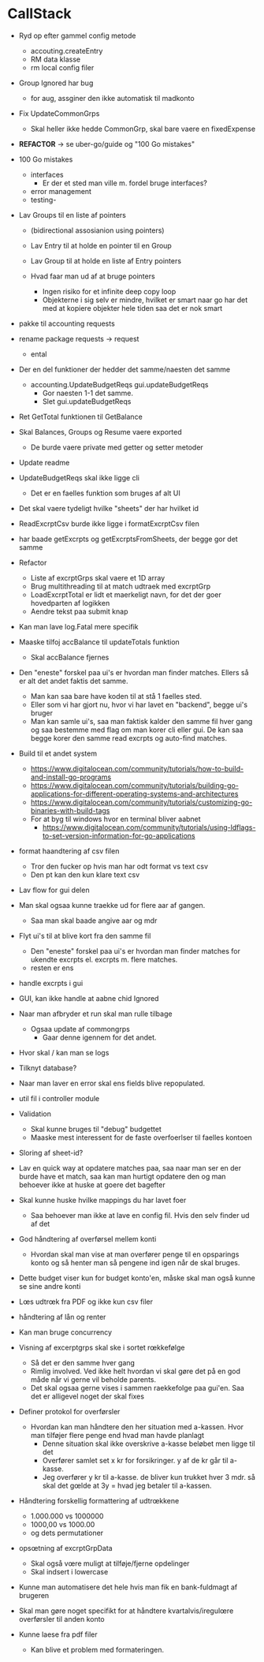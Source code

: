# CallStack

- Ryd op efter gammel config metode
    - accouting.createEntry
    - RM data klasse
    - rm local config filer

- Group Ignored har bug
    - for aug, assginer den ikke automatisk til madkonto


- Fix UpdateCommonGrps
    - Skal heller ikke hedde CommonGrp, skal bare vaere en fixedExpense

- **REFACTOR** -> se uber-go/guide og "100 Go mistakes"
- 100 Go mistakes
    - interfaces
        - Er der et sted man ville m. fordel bruge interfaces?
    - error management
    - testing-

- Lav Groups til en liste af pointers
    - (bidirectional assosianion using pointers)
    - Lav Entry til at holde en pointer til en Group
    - Lav Group til at holde en liste af Entry pointers

    - Hvad faar man ud af at bruge pointers
        - Ingen risiko for et infinite deep copy loop
        - Objekterne i sig selv er mindre, hvilket er smart naar go har det med at kopiere objekter hele tiden saa det er nok smart

- pakke til accounting requests

- rename package requests -> request
    - ental

- Der en del funktioner der hedder det samme/naesten det samme
    - accounting.UpdateBudgetReqs gui.updateBudgetReqs
        - Gor naesten 1-1 det samme.
        - Slet gui.updateBudgetReqs

- Ret GetTotal funktionen til GetBalance

- Skal Balances, Groups og Resume vaere exported
    - De burde vaere private med getter og setter metoder


- Update readme
        
- UpdateBudgetReqs skal ikke ligge cli
    - Det er en faelles funktion som bruges af alt UI
- Det skal vaere tydeligt hvilke "sheets" der har hvilket id
- ReadExcrptCsv burde ikke ligge i formatExcrptCsv filen
- har baade getExcrpts og getExcrptsFromSheets, der begge gor det samme
- Refactor
    - Liste af excrptGrps skal vaere et 1D array 
    - Brug multithreading til at match udtraek med excrptGrp
    - LoadExcrptTotal er lidt et maerkeligt navn, for det der goer hovedparten af logikken
    - Aendre tekst paa submit knap
- Kan man lave log.Fatal mere specifik 

- Maaske tilfoj accBalance til updateTotals funktion
    - Skal accBalance fjernes
- Den "eneste" forskel paa ui's er hvordan man finder matches. Ellers så er alt det andet faktis det samme.
    - Man kan saa bare have koden til at stå 1 faelles sted. 
    - Eller som vi har gjort nu, hvor vi har lavet en "backend", begge ui's bruger
    - Man kan samle ui's, saa man faktisk kalder den samme fil hver gang og saa bestemme med flag om man korer cli eller gui. De kan saa begge korer den samme read excrpts og auto-find matches. 
- Build til et andet system
    - https://www.digitalocean.com/community/tutorials/how-to-build-and-install-go-programs
    - https://www.digitalocean.com/community/tutorials/building-go-applications-for-different-operating-systems-and-architectures
    - https://www.digitalocean.com/community/tutorials/customizing-go-binaries-with-build-tags
    - For at byg til windows hvor en terminal bliver aabnet
        - https://www.digitalocean.com/community/tutorials/using-ldflags-to-set-version-information-for-go-applications

- format haandtering af csv filen
    - Tror den fucker op hvis man har odt format vs text csv
    - Den pt kan den kun klare text csv
- Lav flow for gui delen
- Man skal ogsaa kunne traekke ud for flere aar af gangen.
    - Saa man skal baade angive aar og mdr
- Flyt ui's til at blive kort fra den samme fil
    - Den "eneste" forskel paa ui's er hvordan man finder matches for ukendte excrpts el. excrpts m. flere matches.
    - resten er ens
- handle excrpts i gui
- GUI, kan ikke handle at aabne chid Ignored
- Naar man afbryder et run skal man rulle tilbage
    - Ogsaa update af commongrps
        - Gaar denne igennem for det andet.
- Hvor skal / kan man se logs
- Tilknyt database?
- Naar man laver en error skal ens fields blive repopulated.
- util fil i controller module
- Validation
    - Skal kunne bruges til "debug" budgettet
    - Maaske mest interessent for de faste overfoerlser til faelles kontoen
- Sloring af sheet-id?
- Lav en quick way at opdatere matches paa, saa naar man ser en der burde have et match, saa kan man hurtigt opdatere den og man behoever ikke at huske at goere det bagefter
- Skal kunne huske hvilke mappings du har lavet foer
    - Saa behoever man ikke at lave en config fil. Hvis den selv finder ud af det
- God håndtering af overførsel mellem konti
  - Hvordan skal man vise at man overfører penge til en opsparings konto og så henter man så pengene ind igen når de skal bruges.
- Dette budget viser kun for budget konto'en, måske skal man også kunne se sine andre konti
- Lœs udtrœk fra PDF og ikke kun csv filer
- håndtering af lån og renter
- Kan man bruge concurrency

- Visning af excerptgrps skal ske i sortet rœkkefølge
  - Så det er den samme hver gang
  - Rimlig involved. Ved ikke helt hvordan vi skal gøre det på en god måde når vi gerne vil beholde parents.
  - Det skal ogsaa gerne vises i sammen raekkefolge paa gui'en. Saa det er alligevel noget der skal fixes
- Definer protokol for overførsler
  - Hvordan kan man håndtere den her situation med a-kassen. Hvor man tilføjer flere penge end hvad man havde planlagt
    - Denne situation skal ikke overskrive a-kasse beløbet men ligge til det 
    - Overfører samlet set x kr for forsikringer. y af de kr går til a-kasse.
    - Jeg overfører y kr til a-kasse. de bliver kun trukket hver 3 mdr. så skal det gœlde at 3y = hvad jeg betaler til a-kassen.
- Håndtering forskellig formattering af udtrœkkene
  - 1.000.000 vs 1000000
  - 1000,00 vs 1000.00
  - og dets permutationer
- opsœtning af excrptGrpData
  - Skal også vœre muligt at tilføje/fjerne opdelinger
  - Skal indsert i lowercase
- Kunne man automatisere det hele hvis man fik en bank-fuldmagt af brugeren
- Skal man gøre noget specifikt for at håndtere  kvartalvis/iregulœre overførsler til anden konto
- Kunne laese fra pdf filer
    - Kan blive et problem med formateringen.
